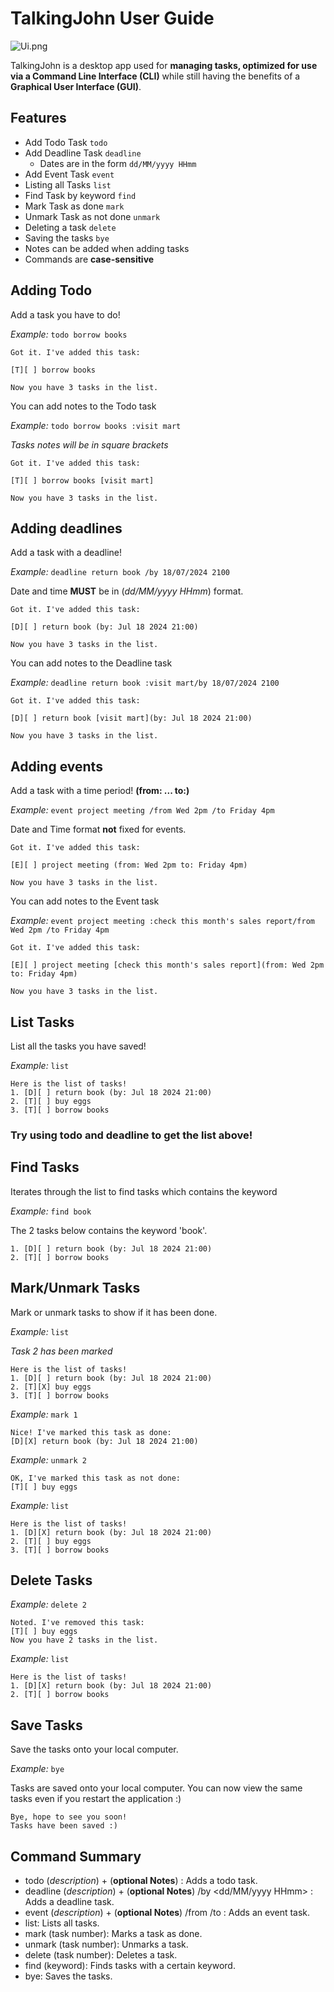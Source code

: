 # TalkingJohn User Guide

![Ui.png](Ui.png)

TalkingJohn is a desktop app used for **managing tasks, optimized for use via a Command Line Interface (CLI)** while still having the benefits of a **Graphical User Interface (GUI)**.

## Features
- Add Todo Task `todo`
- Add Deadline Task `deadline`
  - Dates are in the form `dd/MM/yyyy HHmm`
- Add Event Task `event`
- Listing all Tasks `list`
- Find Task by keyword `find`
- Mark Task as done `mark`
- Unmark Task as not done `unmark`
- Deleting a task `delete`
- Saving the tasks `bye`
- Notes can be added when adding tasks
- Commands are **case-sensitive**

## Adding Todo
Add a task you have to do!

_Example:_ `todo borrow books`

```
Got it. I've added this task:

[T][ ] borrow books

Now you have 3 tasks in the list.
```
You can add notes to the Todo task

_Example:_ `todo borrow books :visit mart`

*Tasks notes will be in square brackets*

```
Got it. I've added this task:

[T][ ] borrow books [visit mart]

Now you have 3 tasks in the list.
```

## Adding deadlines

Add a task with a deadline!

_Example:_ `deadline return book /by 18/07/2024 2100`

Date and time **MUST** be in (*dd/MM/yyyy HHmm*) format.

```
Got it. I've added this task:

[D][ ] return book (by: Jul 18 2024 21:00)

Now you have 3 tasks in the list.
```

You can add notes to the Deadline task

_Example:_ `deadline return book :visit mart/by 18/07/2024 2100`

```
Got it. I've added this task:

[D][ ] return book [visit mart](by: Jul 18 2024 21:00)

Now you have 3 tasks in the list.
```

## Adding events
Add a task with a time period! **(from: ... to:)**

_Example:_ `event project meeting /from Wed 2pm /to Friday 4pm`

Date and Time format **not** fixed for events.

```
Got it. I've added this task:

[E][ ] project meeting (from: Wed 2pm to: Friday 4pm)

Now you have 3 tasks in the list.
```

You can add notes to the Event task

_Example:_ `event project meeting :check this month's sales report/from Wed 2pm /to Friday 4pm`

```
Got it. I've added this task:

[E][ ] project meeting [check this month's sales report](from: Wed 2pm to: Friday 4pm)

Now you have 3 tasks in the list.
```

## List Tasks
List all the tasks you have saved!

_Example:_ `list`


```
Here is the list of tasks!
1. [D][ ] return book (by: Jul 18 2024 21:00)
2. [T][ ] buy eggs
3. [T][ ] borrow books
```
### Try using todo and deadline to get the list above!

## Find Tasks
Iterates through the list to find tasks which contains the keyword

_Example:_ `find book`

The 2 tasks below contains the keyword 'book'.

```
1. [D][ ] return book (by: Jul 18 2024 21:00)
2. [T][ ] borrow books
```

## Mark/Unmark Tasks
Mark or unmark tasks to show if it has been done.

_Example:_ `list`

*Task 2 has been marked*

```
Here is the list of tasks!
1. [D][ ] return book (by: Jul 18 2024 21:00)
2. [T][X] buy eggs
3. [T][ ] borrow books
```

_Example:_ `mark 1`

```
Nice! I've marked this task as done:
[D][X] return book (by: Jul 18 2024 21:00)
```

_Example:_ `unmark 2`

```
OK, I've marked this task as not done:
[T][ ] buy eggs
```

_Example:_ `list`

```
Here is the list of tasks!
1. [D][X] return book (by: Jul 18 2024 21:00)
2. [T][ ] buy eggs
3. [T][ ] borrow books
```

## Delete Tasks

_Example:_ `delete 2`

```
Noted. I've removed this task:
[T][ ] buy eggs
Now you have 2 tasks in the list.
```

_Example:_ `list`

```
Here is the list of tasks!
1. [D][X] return book (by: Jul 18 2024 21:00)
2. [T][ ] borrow books
```

## Save Tasks

Save the tasks onto your local computer.

_Example:_ `bye`

Tasks are saved onto your local computer. You can now view the same tasks even if you restart the application :)

```
Bye, hope to see you soon!
Tasks have been saved :)
```

## Command Summary

- todo (*description*) + (**optional Notes**) : Adds a todo task.
- deadline (*description*) + (**optional Notes**) /by <dd/MM/yyyy HHmm> : Adds a deadline task.
- event (*description*) + (**optional Notes**) /from <start date> /to <end date> : Adds an event task.
- list: Lists all tasks.
- mark (task number): Marks a task as done.
- unmark (task number): Unmarks a task.
- delete (task number): Deletes a task.
- find (keyword): Finds tasks with a certain keyword.
- bye: Saves the tasks.